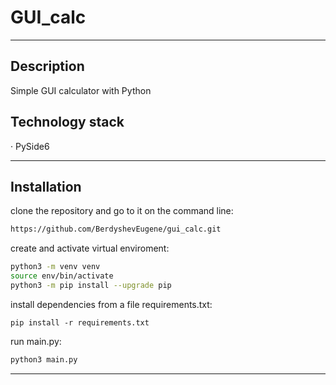 # GUI_calc
____
## Description
Simple GUI calculator with Python 

## Technology stack
· PySide6
____

## Installation

clone the repository and go to it on the command line:
```sh
https://github.com/BerdyshevEugene/gui_calc.git
```

create and activate virtual enviroment:
```sh
python3 -m venv venv
source env/bin/activate
python3 -m pip install --upgrade pip
```
install dependencies from a file requirements.txt:
```
pip install -r requirements.txt
```

run main.py:
```sh
python3 main.py
```
____